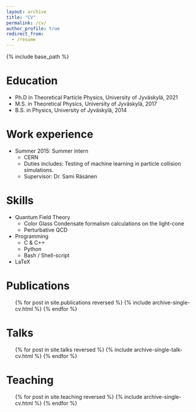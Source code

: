 ```yaml
---
layout: archive
title: "CV"
permalink: /cv/
author_profile: true
redirect_from:
  - /resume
---
```


{% include base_path %}

Education
======
* Ph.D in Theoretical Particle Physics, University of Jyväskylä, 2021
* M.S. in Theoretical Physics, University of Jyväskylä, 2017
* B.S. in Physics, University of Jyväskylä, 2014

Work experience
======
* Summer 2015: Summer intern
  * CERN
  * Duties includes: Testing of machine learning in particle collision simulations.
  * Supervisor: Dr. Sami Räsänen

  
Skills
======
* Quantum Field Theory
  * Color Glass Condensate formalism calculations on the light-cone
  * Perturbative QCD
* Programming
  * C & C++
  * Python
  * Bash / Shell-script
* LaTeX

Publications
======
  <ul>{% for post in site.publications reversed %}
    {% include archive-single-cv.html %}
  {% endfor %}</ul>
  
Talks
======
  <ul>{% for post in site.talks reversed %}
    {% include archive-single-talk-cv.html  %}
  {% endfor %}</ul>
  
Teaching
======
  <ul>{% for post in site.teaching reversed %}
    {% include archive-single-cv.html %}
  {% endfor %}</ul>
  
<!-- Service and leadership
======
* Currently signed in to 43 different slack teams -->
